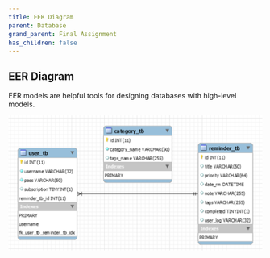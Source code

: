 ```yaml
---
title: EER Diagram
parent: Database
grand_parent: Final Assignment
has_children: false
---
```


## EER Diagram
EER models are helpful tools for designing databases with high-level models.

![EER Diagram](../../images/final-assignment/Table-Diagrams.PNG)